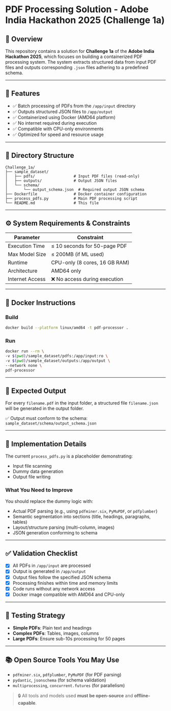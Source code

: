# PDF Processing Solution - Adobe India Hackathon 2025 (Challenge 1a)

## 📝 Overview

This repository contains a solution for **Challenge 1a** of the **Adobe India Hackathon 2025**, which focuses on building a containerized PDF processing system. The system extracts structured data from input PDF files and outputs corresponding `.json` files adhering to a predefined schema.

---

## 🚀 Features

* ✅ Batch processing of PDFs from the `/app/input` directory
* ✅ Outputs structured JSON files to `/app/output`
* ✅ Containerized using Docker (AMD64 platform)
* ✅ No internet required during execution
* ✅ Compatible with CPU-only environments
* ✅ Optimized for speed and resource usage

---

## 📁 Directory Structure

```
Challenge_1a/
├── sample_dataset/
│   ├── pdfs/                 # Input PDF files (read-only)
│   ├── outputs/              # Output JSON files
│   └── schema/
│       └── output_schema.json  # Required output JSON schema
├── Dockerfile                # Docker container configuration
├── process_pdfs.py           # Main PDF processing script
└── README.md                 # This file
```

---

## ⚙️ System Requirements & Constraints

| Parameter       | Constraint                    |
| --------------- | ----------------------------- |
| Execution Time  | ≤ 10 seconds for 50-page PDF  |
| Max Model Size  | ≤ 200MB (if ML used)          |
| Runtime         | CPU-only (8 cores, 16 GB RAM) |
| Architecture    | AMD64 only                    |
| Internet Access | ❌ No access during execution  |

---

## 🐳 Docker Instructions

### Build

```bash
docker build --platform linux/amd64 -t pdf-processor .
```

### Run

```bash
docker run --rm \
-v $(pwd)/sample_dataset/pdfs:/app/input:ro \
-v $(pwd)/sample_dataset/outputs:/app/output \
--network none \
pdf-processor
```

---

## 📌 Expected Output

For every `filename.pdf` in the input folder, a structured file `filename.json` will be generated in the output folder.

✅ Output must conform to the schema:
`sample_dataset/schema/output_schema.json`

---

## 🧠 Implementation Details

The current `process_pdfs.py` is a placeholder demonstrating:

* Input file scanning
* Dummy data generation
* Output file writing

### What You Need to Improve

You should replace the dummy logic with:

* Actual PDF parsing (e.g., using `pdfminer.six`, `PyMuPDF`, or `pdfplumber`)
* Semantic segmentation into sections (title, headings, paragraphs, tables)
* Layout/structure parsing (multi-column, images)
* JSON generation conforming to schema

---

## ✅ Validation Checklist

* [x] All PDFs in `/app/input` are processed
* [x] Output is generated in `/app/output`
* [x] Output files follow the specified JSON schema
* [x] Processing finishes within time and memory limits
* [x] Code runs without any network access
* [x] Docker image compatible with AMD64 and CPU-only

---

## 🧪 Testing Strategy

* **Simple PDFs**: Plain text and headings
* **Complex PDFs**: Tables, images, columns
* **Large PDFs**: Ensure sub-10s processing for 50 pages

---

## 📚 Open Source Tools You May Use

* `pdfminer.six`, `pdfplumber`, `PyMuPDF` (for PDF parsing)
* `pydantic`, `jsonschema` (for schema validation)
* `multiprocessing`, `concurrent.futures` (for parallelism)

> 🔒 All tools and models used **must be open-source** and **offline-capable**.
